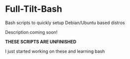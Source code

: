 # Full-Tilt-Bash
Bash scripts to quickly setup Debian/Ubuntu based distros

Description coming soon!

**THESE SCRIPTS ARE UNFINISHED**

I just started working on these and learning bash
